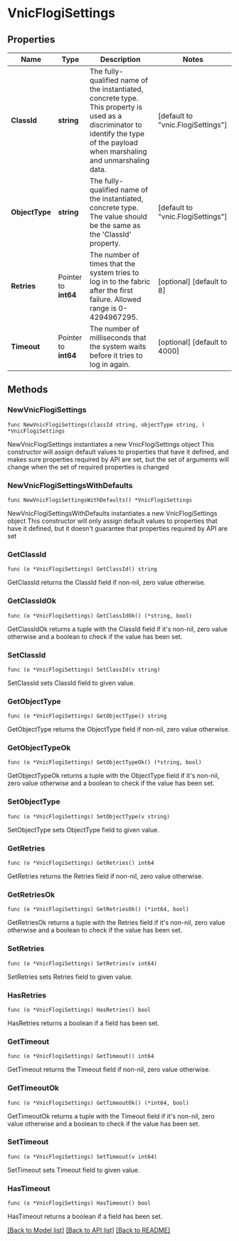 # VnicFlogiSettings

## Properties

Name | Type | Description | Notes
------------ | ------------- | ------------- | -------------
**ClassId** | **string** | The fully-qualified name of the instantiated, concrete type. This property is used as a discriminator to identify the type of the payload when marshaling and unmarshaling data. | [default to "vnic.FlogiSettings"]
**ObjectType** | **string** | The fully-qualified name of the instantiated, concrete type. The value should be the same as the &#39;ClassId&#39; property. | [default to "vnic.FlogiSettings"]
**Retries** | Pointer to **int64** | The number of times that the system tries to log in to the fabric after the first failure. Allowed range is 0-4294967295. | [optional] [default to 8]
**Timeout** | Pointer to **int64** | The number of milliseconds that the system waits before it tries to log in again. | [optional] [default to 4000]

## Methods

### NewVnicFlogiSettings

`func NewVnicFlogiSettings(classId string, objectType string, ) *VnicFlogiSettings`

NewVnicFlogiSettings instantiates a new VnicFlogiSettings object
This constructor will assign default values to properties that have it defined,
and makes sure properties required by API are set, but the set of arguments
will change when the set of required properties is changed

### NewVnicFlogiSettingsWithDefaults

`func NewVnicFlogiSettingsWithDefaults() *VnicFlogiSettings`

NewVnicFlogiSettingsWithDefaults instantiates a new VnicFlogiSettings object
This constructor will only assign default values to properties that have it defined,
but it doesn't guarantee that properties required by API are set

### GetClassId

`func (o *VnicFlogiSettings) GetClassId() string`

GetClassId returns the ClassId field if non-nil, zero value otherwise.

### GetClassIdOk

`func (o *VnicFlogiSettings) GetClassIdOk() (*string, bool)`

GetClassIdOk returns a tuple with the ClassId field if it's non-nil, zero value otherwise
and a boolean to check if the value has been set.

### SetClassId

`func (o *VnicFlogiSettings) SetClassId(v string)`

SetClassId sets ClassId field to given value.


### GetObjectType

`func (o *VnicFlogiSettings) GetObjectType() string`

GetObjectType returns the ObjectType field if non-nil, zero value otherwise.

### GetObjectTypeOk

`func (o *VnicFlogiSettings) GetObjectTypeOk() (*string, bool)`

GetObjectTypeOk returns a tuple with the ObjectType field if it's non-nil, zero value otherwise
and a boolean to check if the value has been set.

### SetObjectType

`func (o *VnicFlogiSettings) SetObjectType(v string)`

SetObjectType sets ObjectType field to given value.


### GetRetries

`func (o *VnicFlogiSettings) GetRetries() int64`

GetRetries returns the Retries field if non-nil, zero value otherwise.

### GetRetriesOk

`func (o *VnicFlogiSettings) GetRetriesOk() (*int64, bool)`

GetRetriesOk returns a tuple with the Retries field if it's non-nil, zero value otherwise
and a boolean to check if the value has been set.

### SetRetries

`func (o *VnicFlogiSettings) SetRetries(v int64)`

SetRetries sets Retries field to given value.

### HasRetries

`func (o *VnicFlogiSettings) HasRetries() bool`

HasRetries returns a boolean if a field has been set.

### GetTimeout

`func (o *VnicFlogiSettings) GetTimeout() int64`

GetTimeout returns the Timeout field if non-nil, zero value otherwise.

### GetTimeoutOk

`func (o *VnicFlogiSettings) GetTimeoutOk() (*int64, bool)`

GetTimeoutOk returns a tuple with the Timeout field if it's non-nil, zero value otherwise
and a boolean to check if the value has been set.

### SetTimeout

`func (o *VnicFlogiSettings) SetTimeout(v int64)`

SetTimeout sets Timeout field to given value.

### HasTimeout

`func (o *VnicFlogiSettings) HasTimeout() bool`

HasTimeout returns a boolean if a field has been set.


[[Back to Model list]](../README.md#documentation-for-models) [[Back to API list]](../README.md#documentation-for-api-endpoints) [[Back to README]](../README.md)



